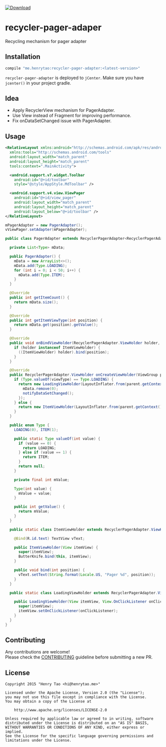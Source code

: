 [ ![Download](https://api.bintray.com/packages/henrytao-me/maven/recycler-pager-adapter/images/download.svg) ](https://bintray.com/henrytao-me/maven/recycler-pager-adapter/_latestVersion)

recycler-pager-adaper
================

Recycling mechanism for pager adapter


## Installation

``` groovy
compile "me.henrytao:recycler-pager-adapter:<latest-version>"
```

`recycler-pager-adapter` is deployed to `jCenter`. Make sure you have `jcenter()` in your project gradle.


## Idea

- Apply RecyclerView mechanism for PagerAdapter.
- Use View instead of Fragment for improving performance. 
- Fix onDataSetChanged issue with PagerAdapter. 


## Usage

``` xml
<RelativeLayout xmlns:android="http://schemas.android.com/apk/res/android"
  xmlns:tools="http://schemas.android.com/tools"
  android:layout_width="match_parent"
  android:layout_height="match_parent"
  tools:context=".MainActivity">

  <android.support.v7.widget.Toolbar
    android:id="@+id/toolbar"
    style="@style/AppStyle.MdToolbar" />

  <android.support.v4.view.ViewPager
    android:id="@+id/view_pager"
    android:layout_width="match_parent"
    android:layout_height="match_parent"
    android:layout_below="@+id/toolbar" />
</RelativeLayout>
```

``` java
mPagerAdapter = new PagerAdapter();
vViewPager.setAdapter(mPagerAdapter);
```

``` java
public class PagerAdapter extends RecyclerPagerAdapter<RecyclerPagerAdapter.ViewHolder> {

  private List<Type> mData;

  public PagerAdapter() {
    mData = new ArrayList<>();
    mData.add(Type.LOADING);
    for (int i = 0; i < 50; i++) {
      mData.add(Type.ITEM);
    }
  }

  @Override
  public int getItemCount() {
    return mData.size();
  }

  @Override
  public int getItemViewType(int position) {
    return mData.get(position).getValue();
  }

  @Override
  public void onBindViewHolder(RecyclerPagerAdapter.ViewHolder holder, int position) {
    if (holder instanceof ItemViewHolder) {
      ((ItemViewHolder) holder).bind(position);
    }
  }

  @Override
  public RecyclerPagerAdapter.ViewHolder onCreateViewHolder(ViewGroup parent, int viewType) {
    if (Type.valueOf(viewType) == Type.LOADING) {
      return new LoadingViewHolder(LayoutInflater.from(parent.getContext()).inflate(R.layout.item_loading, parent, false), v -> {
        mData.remove(0);
        notifyDataSetChanged();
      });
    } else {
      return new ItemViewHolder(LayoutInflater.from(parent.getContext()).inflate(R.layout.item_pager, parent, false));
    }
  }

  public enum Type {
    LOADING(0), ITEM(1);

    public static Type valueOf(int value) {
      if (value == 0) {
        return LOADING;
      } else if (value == 1) {
        return ITEM;
      }
      return null;
    }

    private final int mValue;

    Type(int value) {
      mValue = value;
    }

    public int getValue() {
      return mValue;
    }
  }

  public static class ItemViewHolder extends RecyclerPagerAdapter.ViewHolder {

    @Bind(R.id.text) TextView vText;

    public ItemViewHolder(View itemView) {
      super(itemView);
      ButterKnife.bind(this, itemView);
    }

    public void bind(int position) {
      vText.setText(String.format(Locale.US, "Pager %d", position));
    }
  }

  public static class LoadingViewHolder extends RecyclerPagerAdapter.ViewHolder {

    public LoadingViewHolder(View itemView, View.OnClickListener onClickListener) {
      super(itemView);
      itemView.setOnClickListener(onClickListener);
    }
  }
}
```


## Contributing

Any contributions are welcome!  
Please check the [CONTRIBUTING](CONTRIBUTING.md) guideline before submitting a new PR.


## License

    Copyright 2015 "Henry Tao <hi@henrytao.me>"

    Licensed under the Apache License, Version 2.0 (the "License");
    you may not use this file except in compliance with the License.
    You may obtain a copy of the License at

        http://www.apache.org/licenses/LICENSE-2.0

    Unless required by applicable law or agreed to in writing, software
    distributed under the License is distributed on an "AS IS" BASIS,
    WITHOUT WARRANTIES OR CONDITIONS OF ANY KIND, either express or implied.
    See the License for the specific language governing permissions and
    limitations under the License.


